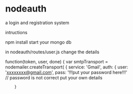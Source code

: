 # nodeauth
a login and registration system

intructions

npm install
start your mongo db

in nodeauth/routes/user.js change the details

function(token, user, done) {
      var smtpTransport = nodemailer.createTransport( {
        service: 'Gmail',
        auth: {
          user: 'xxxxxxxx@gmail.com',
          pass: '!!!put your password here!!!'    
        // password is not correct put your own details

        }


